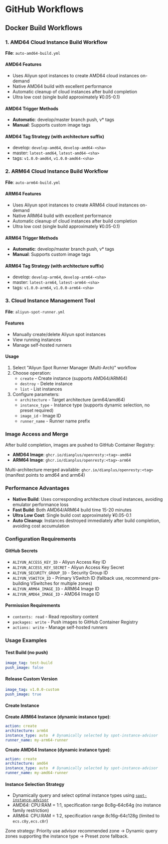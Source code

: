 # GitHub Workflows

## Docker Build Workflows

### 1. AMD64 Cloud Instance Build Workflow

**File**: `auto-amd64-build.yml`

#### AMD64 Features

- Uses Aliyun spot instances to create AMD64 cloud instances on-demand
- Native AMD64 build with excellent performance
- Automatic cleanup of cloud instances after build completion
- Ultra low cost (single build approximately ¥0.05-0.1)

#### AMD64 Trigger Methods

- **Automatic**: develop/master branch push, v* tags
- **Manual**: Supports custom image tags

#### AMD64 Tag Strategy (with architecture suffix)

- develop: `develop-amd64`, `develop-amd64-<sha>`
- master: `latest-amd64`, `latest-amd64-<sha>`
- tags: `v1.0.0-amd64`, `v1.0.0-amd64-<sha>`

### 2. ARM64 Cloud Instance Build Workflow

**File**: `auto-arm64-build.yml`

#### ARM64 Features

- Uses Aliyun spot instances to create ARM64 cloud instances on-demand
- Native ARM64 build with excellent performance
- Automatic cleanup of cloud instances after build completion
- Ultra low cost (single build approximately ¥0.05-0.1)

#### ARM64 Trigger Methods

- **Automatic**: develop/master branch push, v* tags
- **Manual**: Supports custom image tags

#### ARM64 Tag Strategy (with architecture suffix)

- develop: `develop-arm64`, `develop-arm64-<sha>`
- master: `latest-arm64`, `latest-arm64-<sha>`
- tags: `v1.0.0-arm64`, `v1.0.0-arm64-<sha>`

### 3. Cloud Instance Management Tool

**File**: `aliyun-spot-runner.yml`

#### Features

- Manually create/delete Aliyun spot instances
- View running instances
- Manage self-hosted runners

#### Usage

1. Select "Aliyun Spot Runner Manager (Multi-Arch)" workflow
2. Choose operation:
   - `create` - Create instance (supports AMD64/ARM64)
   - `destroy` - Delete instance
   - `list` - List instances
3. Configure parameters:
   - `architecture` - Target architecture (arm64/amd64)
   - `instance_type` - Instance type (supports dynamic selection, no preset required)
   - `image_id` - Image ID
   - `runner_name` - Runner name prefix

### Image Access and Merge

After build completion, images are pushed to GitHub Container Registry:

- **AMD64 Image**: `ghcr.io/dianplus/openresty:<tag>-amd64`
- **ARM64 Image**: `ghcr.io/dianplus/openresty:<tag>-arm64`

Multi-architecture merged available: `ghcr.io/dianplus/openresty:<tag>` (manifest points to amd64 and arm64)

### Performance Advantages

- **Native Build**: Uses corresponding architecture cloud instances, avoiding emulator performance loss
- **Fast Build**: Both AMD64/ARM64 build time 15-20 minutes
- **Ultra Low Cost**: Single build cost approximately ¥0.05-0.1
- **Auto Cleanup**: Instances destroyed immediately after build completion, avoiding cost accumulation

### Configuration Requirements

#### GitHub Secrets

- `ALIYUN_ACCESS_KEY_ID` - Aliyun Access Key ID
- `ALIYUN_ACCESS_KEY_SECRET` - Aliyun Access Key Secret
- `ALIYUN_SECURITY_GROUP_ID` - Security Group ID
- `ALIYUN_VSWITCH_ID` - Primary VSwitch ID (fallback use, recommend pre-building VSwitches for multiple zones)
- `ALIYUN_ARM64_IMAGE_ID` - ARM64 Image ID
- `ALIYUN_AMD64_IMAGE_ID` - AMD64 Image ID

#### Permission Requirements

- `contents: read` - Read repository content
- `packages: write` - Push images to GitHub Container Registry
- `actions: write` - Manage self-hosted runners

### Usage Examples

#### Test Build (no push)

```yaml
image_tag: test-build
push_image: false
```

#### Release Custom Version

```yaml
image_tag: v1.0.0-custom
push_image: true
```

#### Create Instance

**Create ARM64 Instance (dynamic instance type)**:

```yaml
action: create
architecture: arm64
instance_type: auto  # Dynamically selected by spot-instance-advisor
runner_name: my-arm64-runner
```

**Create AMD64 Instance (dynamic instance type)**:

```yaml
action: create
architecture: amd64
instance_type: auto  # Dynamically selected by spot-instance-advisor
runner_name: my-amd64-runner
```

#### Instance Selection Strategy

- Dynamically query and select optimal instance types using [`spot-instance-advisor`](https://github.com/maskshell/spot-instance-advisor)
- AMD64: CPU:RAM = 1:1, specification range 8c8g–64c64g (no instance family restriction)
- ARM64: CPU:RAM = 1:2, specification range 8c16g–64c128g (limited to `ecs.c8y,ecs.c8r`)

Zone strategy: Priority use advisor recommended zone → Dynamic query zones supporting the instance type → Preset zone fallback.
